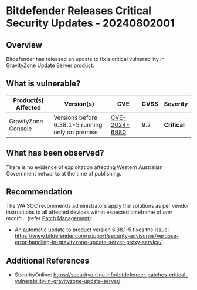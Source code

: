# Bitdefender Releases Critical Security Updates - 20240802001

## Overview
Bitdefender has released an update to fix a critical vulnerability in GravityZone Update Server product.

## What is vulnerable?

| Product(s) Affected | Version(s) | CVE           | CVSS          | Severity        |
| --------------- | ---------- | ------------------- | ------------- | --------------------- |
| GravityZone Console   | Versions before 6.38.1-5 running only on premise | [CVE-2024-6980](https://nvd.nist.gov/vuln/detail/CVE-2024-6980)   | 9.2     | **Critical**   |

## What has been observed?

There is no evidence of exploitation affecting Western Australian Government networks at the time of publishing.

## Recommendation

The WA SOC recommends administrators apply the solutions as per vendor instructions to all affected devices within expected timeframe of *one month...* (refer [Patch Management](../guidelines/patch-management.md)):

- An automatic update to product version 6.38.1-5 fixes the issue:
<https://www.bitdefender.com/support/security-advisories/verbose-error-handling-in-gravityzone-update-server-proxy-service/>

## Additional References

- SecurityOnline: <https://securityonline.info/bitdefender-patches-critical-vulnerability-in-gravityzone-update-server/>
